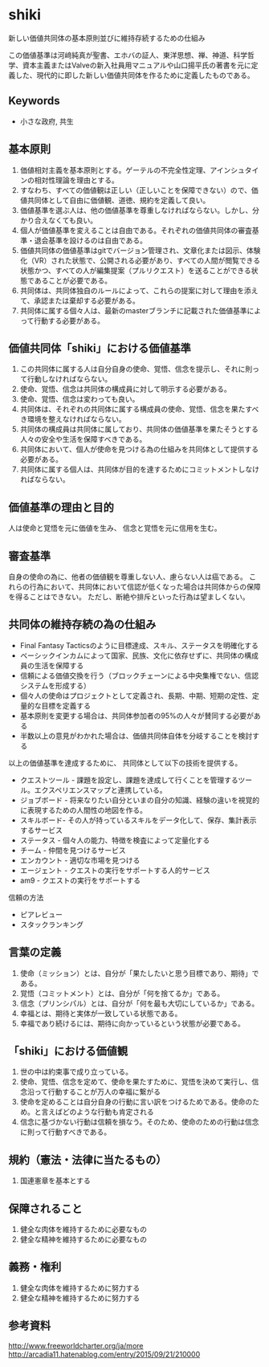 # shiki
新しい価値共同体の基本原則並びに維持存続するための仕組み

この価値基準は河﨑純真が聖書、エホバの証人、東洋思想、禅、神道、科学哲学、資本主義またはValveの新入社員用マニュアルや山口揚平氏の著書を元に定義した、現代的に即した新しい価値共同体を作るために定義したものである。

## Keywords
- 小さな政府, 共生

## 基本原則

1. 価値相対主義を基本原則とする。ゲーテルの不完全性定理、アインシュタインの相対性理論を理由とする。
1. すなわち、すべての価値観は正しい（正しいことを保障できない）ので、価値共同体として自由に価値観、道徳、規約を定義して良い。
1. 価値基準を選ぶ人は、他の価値基準を尊重しなければならない。しかし、分かり合えなくても良い。
1. 個人が価値基準を変えることは自由である。それぞれの価値共同体の審査基準・退会基準を設けるのは自由である。
1. 価値共同体の価値基準はgitでバージョン管理され、文章化または図示、体験化（VR）された状態で、公開される必要があり、すべての人間が閲覧できる状態かつ、すべての人が編集提案（プルリクエスト）を送ることができる状態であることが必要である。
1. 共同体は、共同体独自のルールによって、これらの提案に対して理由を添えて、承認または棄却する必要がある。
1. 共同体に属する個々人は、最新のmasterブランチに記載された価値基準によって行動する必要がある。

## 価値共同体「shiki」における価値基準

1. この共同体に属する人は自分自身の使命、覚悟、信念を提示し、それに則って行動しなければならない。
1. 使命、覚悟、信念は共同体の構成員に対して明示する必要がある。
1. 使命、覚悟、信念は変わっても良い。
1. 共同体は、それぞれの共同体に属する構成員の使命、覚悟、信念を果たすべき環境を整えなければならない。
1. 共同体の構成員は共同体に属しており、共同体の価値基準を果たそうとする人々の安全や生活を保障すべきである。
1. 共同体において、個人が使命を見つける為の仕組みを共同体として提供する必要がある。
1. 共同体に属する個人は、共同体が目的を達するためにコミットメントしなければならない。

## 価値基準の理由と目的

人は使命と覚悟を元に価値を生み、
信念と覚悟を元に信用を生む。

## 審査基準

自身の使命の為に、他者の価値観を尊重しない人、慮らない人は癌である。
これらの行為において、共同体において信認が低くなった場合は共同体からの保障を得ることはできない。
ただし、断絶や排斥といった行為は望ましくない。

## 共同体の維持存続の為の仕組み

- Final Fantasy Tacticsのように目標達成、スキル、ステータスを明確化する
- ベーシックインカムによって国家、民族、文化に依存せずに、共同体の構成員の生活を保障する
- 信頼による価値交換を行う（ブロックチェーンによる中央集権でない、信認システムを形成する）
- 個々人の使命はプロジェクトとして定義され、長期、中期、短期の定性、定量的な目標を定義する
- 基本原則を変更する場合は、共同体参加者の95%の人々が賛同する必要がある
- 半数以上の意見がわかれた場合は、価値共同体自体を分岐することを検討する

以上の価値基準を達成するために、
共同体として以下の技術を提供する。

- クエストツール - 課題を設定し、課題を達成して行くことを管理するツール。エクスペリエンスマップと連携している。
- ジョブボード - 将来なりたい自分といまの自分の知識、経験の違いを視覚的に表現するための人間性の地図を作る。
- スキルボード- その人が持っているスキルをデータ化して、保存、集計表示するサービス
- ステータス - 個々人の能力、特徴を検査によって定量化する
- チーム - 仲間を見つけるサービス
- エンカウント - 適切な市場を見つける
- エージェント - クエストの実行をサポートする人的サービス
- am9 - クエストの実行をサポートする

信頼の方法

- ピアレビュー
- スタックランキング


## 言葉の定義

1. 使命（ミッション）とは、自分が「果たしたいと思う目標であり、期待」である。
1. 覚悟（コミットメント）とは、自分が「何を捨てるか」である。
1. 信念（プリンシパル）とは、自分が「何を最も大切にしているか」である。
1. 幸福とは、期待と実体が一致している状態である。
1. 幸福であり続けるには、期待に向かっているという状態が必要である。

## 「shiki」における価値観

1. 世の中は約束事で成り立っている。
1. 使命、覚悟、信念を定めて、使命を果たすために、覚悟を決めて実行し、信念沿って行動することが万人の幸福に繋がる
1. 使命を定めることは自分自身の行動に言い訳をつけるためである。使命のため。と言えばどのような行動も肯定される
1. 信念に基づかない行動は信頼を損なう。そのため、使命のための行動は信念に則って行動すべきである。

## 規約（憲法・法律に当たるもの）

1. 国連憲章を基本とする

## 保障されること

1. 健全な肉体を維持するために必要なもの
1. 健全な精神を維持するために必要なもの

## 義務・権利

1. 健全な肉体を維持するために努力する
1. 健全な精神を維持するために努力する

## 参考資料

http://www.freeworldcharter.org/ja/more
http://arcadia11.hatenablog.com/entry/2015/09/21/210000

